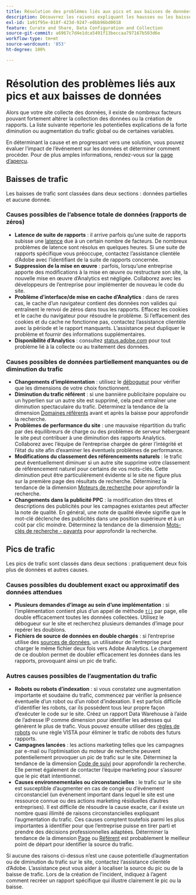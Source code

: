 ```yaml
---
title: Résolution des problèmes liés aux pics et aux baisses de données
description: Découvrez les raisons expliquant les hausses ou les baisses spectaculaires des rapports de tendance.
exl-id: 1a91f95e-818f-423d-9247-e0bb96bd0018
feature: Curate and Share, Data Configuration and Collection
source-git-commit: a6967c7d4e1dca5491f13beccaa797167b503d6e
workflow-type: tm+mt
source-wordcount: '853'
ht-degree: 100%

---
```


# Résolution des problèmes liés aux pics et aux baisses de données

Alors que votre site collecte des données, il existe de nombreux facteurs pouvant fortement altérer la collection des données ou la création de rapports. La liste suivante répertorie les potentielles explications de la forte diminution ou augmentation du trafic global ou de certaines variables.

En déterminant la cause et en progressant vers une solution, vous pouvez évaluer l’impact de l’événement sur les données et déterminer comment procéder. Pour de plus amples informations, rendez-vous sur la [page d’aperçu](overview.md).

## Baisses de trafic

Les baisses de trafic sont classées dans deux sections : données partielles et aucune donnée.

### Causes possibles de l’absence totale de données (rapports de zéros)

* **Latence de suite de rapports** : il arrive parfois qu’une suite de rapports subisse une [latence](../latency.md) due à un certain nombre de facteurs. De nombreux problèmes de latence sont résolus en quelques heures. Si une suite de rapports spécifique vous préoccupe, contactez l’assistance clientèle d’Adobe avec l’identifiant de la suite de rapports concernée.
* **Suppression de la mise en œuvre** : parfois, lorsqu’une entreprise apporte des modifications à la mise en œuvre ou restructure son site, la nouvelle mise en œuvre d’Analytics est négligée. Collaborez avec les développeurs de l’entreprise pour implémenter de nouveau le code du site.
* **Problème d’interface/de mise en cache d’Analytics** : dans de rares cas, le cache d’un navigateur contient des données non valides qui entraînent le renvoi de zéros dans tous les rapports. Effacez les cookies et le cache du navigateur pour résoudre le problème. Si l’effacement des cookies et du cache ne fonctionne pas, contactez l’assistance clientèle avec la période et le rapport manquants. L’assistance peut dupliquer le problème et fournir des informations supplémentaires.
* **Disponibilité d’Analytics** : consultez [status.adobe.com](https://status.adobe.com/products/1173/fr) pour tout problème lié à la collecte ou au traitement des données.

### Causes possibles de données partiellement manquantes ou de diminution du trafic

* **Changements d’implémentation** : utilisez le [débogueur](/help/implement/validate/debugger.md) pour vérifier que les dimensions de votre choix fonctionnent.
* **Diminution du trafic référent** : si une bannière publicitaire populaire ou un hyperlien sur un autre site est supprimé, cela peut entraîner une diminution spectaculaire du trafic. Déterminez la tendance de la dimension [Domaines référents](/help/components/dimensions/referring-domain.md) avant et après la baisse pour approfondir la recherche.
* **Problèmes de performance du site** : une mauvaise répartition du trafic par des équilibreurs de charge ou des problèmes de serveur hébergeant le site peut contribuer à une diminution des rapports Analytics. Collaborez avec l’équipe de l’entreprise chargée de gérer l’intégrité et l’état du site afin d’examiner les éventuels problèmes de performance.
* **Modifications du classement des référencements naturels** : le trafic peut éventuellement diminuer si un autre site supprime votre classement de référencement naturel pour certains de vos mots-clés. Cette diminution peut être particulièrement évidente si le site ne figure plus sur la première page des résultats de recherche. Déterminez la tendance de la dimension [Moteurs de recherche](/help/components/dimensions/search-engine.md) pour approfondir la recherche.
* **Changements dans la publicité PPC** : la modification des titres et descriptions des publicités pour les campagnes existantes peut affecter la note de qualité. En général, une note de qualité élevée signifie que le mot-clé déclenche des publicités dans une position supérieure et à un coût par clic moindre. Déterminez la tendance de la dimension [Mots-clés de recherche - payants](/help/components/dimensions/search-keyword.md) pour approfondir la recherche.

## Pics de trafic

Les pics de trafic sont classés dans deux sections : pratiquement deux fois plus de données et autres causes.

### Causes possibles du doublement exact ou approximatif des données attendues

* **Plusieurs demandes d’image au sein d’une implémentation** : si l’implémentation contient plus d’un appel de méthode [`t()`](/help/implement/vars/functions/t-method.md) par page, elle double efficacement toutes les données collectées. Utilisez le débogueur sur le site et recherchez plusieurs demandes d’image pour repérer les doublons.
* **Fichiers de source de données en double chargés** : si l’entreprise utilise des [sources de données](/help/import/data-sources/overview.md), un utilisateur de l’entreprise peut charger le même fichier deux fois vers Adobe Analytics. Le chargement de ce doublon permet de doubler efficacement les données dans les rapports, provoquant ainsi un pic de trafic.

### Autres causes possibles de l’augmentation du trafic

* **Robots ou robots d’indexation** : si vous constatez une augmentation importante et soudaine du trafic, commencez par vérifier la présence éventuelle d’un robot ou d’un robot d’indexation. Il est parfois difficile d’identifier les robots, car ils possèdent tous leur propre façon d’exécuter le code sur le site. Créez un rapport Data Warehouse à l’aide de l’adresse IP comme dimension pour identifier les adresses qui génèrent le plus de trafic. Vous pouvez ensuite utiliser des [règles de robots](/help/admin/tools/manage-rs/edit-settings/general/bot-removal/bot-rules.md) ou une règle VISTA pour éliminer le trafic de robots des futurs rapports.
* **Campagnes lancées** : les actions marketing telles que les campagnes par e-mail ou l’optimisation du moteur de recherche peuvent potentiellement provoquer un pic de trafic sur le site. Déterminez la tendance de la dimension [Code de suivi](/help/components/dimensions/tracking-code.md) pour approfondir la recherche. Elle permet également de contacter l’équipe marketing pour s’assurer que le pic était intentionnel.
* **Causes environnementales ou circonstancielles** : le trafic sur le site est susceptible d’augmenter en cas de congé ou d’événement circonstanciel (un événement important dans lequel le site est une ressource connue ou des actions marketing résiduelles d’autres entreprises). Il est difficile de résoudre la cause exacte, car il existe un nombre quasi illimité de raisons circonstancielles expliquant l’augmentation du trafic. Ces causes comptent toutefois parmi les plus importantes à identifier pour que l’entreprise puisse en tirer parti et prendre des décisions professionnelles adaptées. Déterminer la tendance de la dimension [Page](/help/components/dimensions/page.md) ou [Référent](/help/components/dimensions/referrer.md) est probablement le meilleur point de départ pour identifier la source du trafic.

Si aucune des raisons ci-dessus n’est une cause potentielle d’augmentation ou de diminution du trafic sur le site, contactez l’assistance clientèle d’Adobe. L’assistance peut vous aider à localiser la source du pic ou de la baisse de trafic. Lors de la création de l’incident, indiquez à l’agent comment recréer un rapport spécifique qui illustre clairement le pic ou la baisse.
